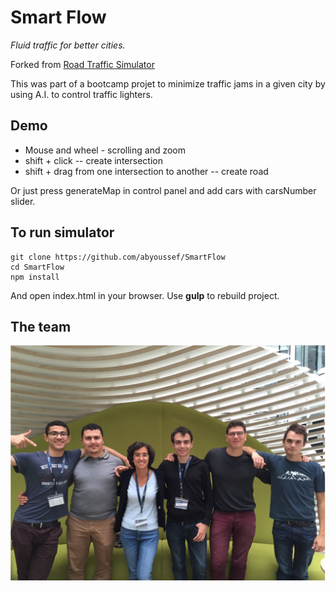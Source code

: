 # Smart Flow 
_Fluid traffic for better cities._

Forked from [Road Traffic Simulator](http://volkhin.com/RoadTrafficSimulator)

This was part of a bootcamp projet to minimize traffic jams in a given city by using A.I. to control traffic lighters. 



## Demo

* Mouse and wheel - scrolling and zoom
* shift + click -- create intersection
* shift + drag from one intersection to another -- create road

Or just press generateMap in control panel and add cars with carsNumber slider.

## To run simulator

    git clone https://github.com/abyoussef/SmartFlow
    cd SmartFlow
    npm install

And open index.html in your browser. Use **gulp** to rebuild project.

## The team 

![Screenshot](images/GreenLightsTeam.png  )

